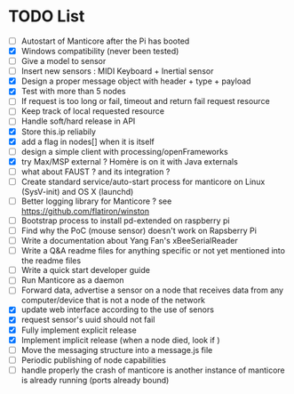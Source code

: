 # TODO List

- [ ] Autostart of Manticore after the Pi has booted
- [x] Windows compatibility (never been tested)
- [ ] Give a model to sensor
- [ ] Insert new sensors : MIDI Keyboard + Inertial sensor
- [x] Design a proper message object with header + type + payload
- [x] Test with more than 5 nodes
- [ ] If request is too long or fail, timeout and return fail request resource
- [ ] Keep track of local requested resource
- [ ] Handle soft/hard release in API 
- [x] Store this.ip reliabily
- [x] add a flag in nodes[] when it is itself
- [ ] design a simple client with processing/openFrameworks
- [x] try Max/MSP external ? Homère is on it with Java externals
- [ ] what about FAUST ? and its integration ?
- [ ] Create standard service/auto-start process for manticore on Linux (SysV-init) and OS X (launchd)
- [ ] Better logging library for Manticore ? see https://github.com/flatiron/winston
- [ ] Bootstrap process to install pd-extended on raspberry pi
- [ ] Find why the PoC (mouse sensor) doesn't work on Rapsberry Pi
- [ ] Write a documentation about Yang Fan's xBeeSerialReader
- [ ] Write a Q&A readme files for anything specific or not yet mentioned into the readme files
- [ ] Write a quick start developer guide
- [ ] Run Manticore as a daemon
- [ ] Forward data, advertise a sensor on a node that receives data from any computer/device that is not a node of the network
- [x] update web interface according to the use of senors
- [x] request sensor's uuid should not fail
- [x] Fully implement explicit release
- [x] Implement implicit release (when a node died, look if )
- [ ] Move the messaging structure into a message.js file
- [ ] Periodic publishing of node capabilities
- [ ] handle properly the crash of manticore is another instance of manticore is already running (ports already bound)
